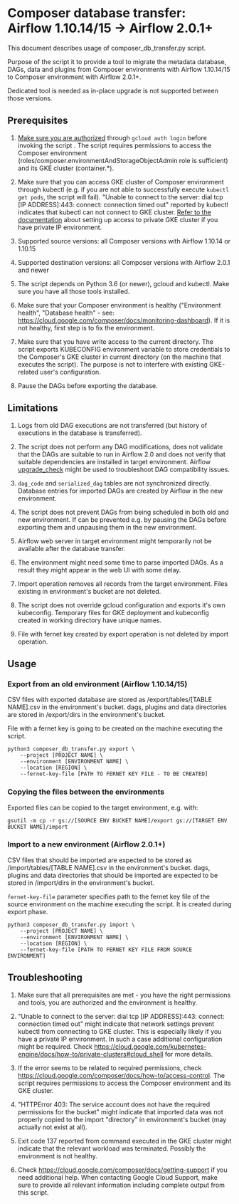 # Composer database transfer: Airflow 1.10.14/15 -> Airflow 2.0.1+

This document describes usage of composer_db_transfer.py script.

Purpose of the script it to provide a tool to migrate the metadata database,
DAGs, data and plugins from Composer environments with Airflow 1.10.14/15 to
Composer environment with Airflow 2.0.1+.

Dedicated tool is needed as in-place upgrade is not supported between those
versions.

## Prerequisites

1.  [Make sure you are authorized](https://cloud.google.com/sdk/gcloud/reference/auth/login) through `gcloud auth login` before invoking the
    script . The
    script requires permissions to access the Composer environment
    (roles/composer.environmentAndStorageObjectAdmin role is sufficient) and its
    GKE cluster (container.*).

1.  Make sure that you can access GKE cluster of Composer environment through
    kubectl (e.g. if you are not able to successfully execute
    `kubectl get pods`, the script will fail). "Unable to connect to the server:
    dial tcp [IP ADDRESS]:443: connect: connection timed out" reported by
    kubectl indicates that kubectl can not connect to GKE cluster. [Refer to the documentation](https://cloud.google.com/kubernetes-engine/docs/how-to/private-clusters#cloud_shell) about setting up access to private GKE cluster if you have
    private IP environment.

1.  Supported source versions: all Composer versions with Airflow 1.10.14 or
    1.10.15

1.  Supported destination versions: all Composer versions with Airflow 2.0.1 and
    newer

1.  The script depends on Python 3.6 (or newer), gcloud and kubectl. Make sure
    you have all those tools installed.

1.  Make sure that your Composer environment is healthy ("Environment health",
    "Database health" - see:
    https://cloud.google.com/composer/docs/monitoring-dashboard). If it is not
    healthy, first step is to fix the environment.

1.  Make sure that you have write access to the current directory. The script
    exports KUBECONFIG environment variable to store credentials to the
    Composer's GKE cluster in current directory (on the machine that executes
    the script). The purpose is not to interfere with existing GKE-related
    user's configuration.

1.  Pause the DAGs before exporting the database.

## Limitations

1.  Logs from old DAG executions are not transferred (but history of executions
    in the database is transferred).

1.  The script does not perform any DAG modifications, does not validate that
    the DAGs are suitable to run in Airflow 2.0 and does not verify that
    suitable dependencies are installed in target environment. Airflow
    [upgrade_check](https://airflow.apache.org/docs/apache-airflow/stable/upgrade-check.html)
    might be used to troubleshoot DAG compatibility issues.

1.  `dag_code` and `serialized_dag` tables are not synchronized directly.
    Database entries for imported DAGs are created by Airflow in the new
    environment.

1.  The script does not prevent DAGs from being scheduled in both old and new
    environment. If can be prevented e.g. by pausing the DAGs before exporting
    them and unpausing them in the new environment.

1.  Airflow web server in target environment might temporarily not be available
    after the database transfer.

1.  The environment might need some time to parse imported DAGs. As a result
    they might appear in the web UI with some delay.

1.  Import operation removes all records from the target environment. Files
    existing in environment's bucket are not deleted.

1.  The script does not override gcloud configuration and exports it's own
    kubeconfig. Temporary files for GKE deployment and kubeconfig created in
    working directory have unique names.

1.  File with fernet key created by export operation is not deleted by import
    operation.

## Usage

### Export from an old environment (Airflow 1.10.14/15)

CSV files with exported database are stored as /export/tables/[TABLE NAME].csv
in the environment's bucket. dags, plugins and data directories are stored in
/export/dirs in the environment's bucket.

File with a fernet key is going to be created on the machine executing the
script.

```
python3 composer_db_transfer.py export \
    --project [PROJECT NAME] \
    --environment [ENVIRONMENT NAME] \
    --location [REGION] \
    --fernet-key-file [PATH TO FERNET KEY FILE - TO BE CREATED]
```

### Copying the files between the environments

Exported files can be copied to the target environment, e.g. with:

```
gsutil -m cp -r gs://[SOURCE ENV BUCKET NAME]/export gs://[TARGET ENV BUCKET NAME]/import
```

### Import to a new environment (Airflow 2.0.1+)

CSV files that should be imported are expected to be stored as
/import/tables/[TABLE NAME].csv in the environment's bucket. dags, plugins and
data directories that should be imported are expected to be stored in
/import/dirs in the environment's bucket.

`fernet-key-file` parameter specifies path to the fernet key file of the source
environment on the machine executing the script. It is created during export
phase.

```
python3 composer_db_transfer.py import \
    --project [PROJECT NAME] \
    --environment [ENVIRONMENT NAME] \
    --location [REGION] \
    --fernet-key-file [PATH TO FERNET KEY FILE FROM SOURCE ENVIRONMENT]
```

## Troubleshooting

1.  Make sure that all prerequisites are met - you have the right permissions
    and tools, you are authorized and the environment is healthy.

1.  "Unable to connect to the server: dial tcp [IP ADDRESS]:443: connect:
    connection timed out" might indicate that network settings prevent kubectl
    from connecting to GKE cluster. This is especially likely if you have a
    private IP environment. In such a case additional configuration might be
    required. Check
    https://cloud.google.com/kubernetes-engine/docs/how-to/private-clusters#cloud_shell
    for more details.

1.  If the error seems to be related to required permissions, check
    https://cloud.google.com/composer/docs/how-to/access-control. The script
    requires permissions to access the Composer environment and its GKE cluster.

1.  "HTTPError 403: The service account does not have the required permissions
    for the bucket" might indicate that imported data was not properly copied to
    the import "directory" in environment's bucket (may actually not exist at
    all).

1.  Exit code 137 reported from command executed in the GKE cluster might
    indicate that the relevant workload was terminated. Possibly the environment
    is not healthy.

1.  Check https://cloud.google.com/composer/docs/getting-support if you need
    additional help. When contacting Google Cloud Support, make sure to provide
    all relevant information including complete output from this script.
